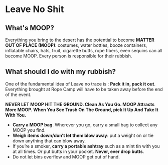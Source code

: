 # Leave No Shit

## What's MOOP?

Everything you bring to the desert has the potential to become **MATTER OUT OF PLACE \(MOOP\)**: costumes, water bottles, booze containers, inflatable chairs, hats, fruit, cigarette butts, rope fibers, even sequins can all become MOOP. Every person is responsible for their rubbish.

## What should I do with my rubbish?

One of the fundamental idea of Leave no trace is : **Pack it in, pack it out**. Everything brought at Rope Camp will have to be taken away before the end of the event.

**NEVER LET MOOP HIT THE GROUND. Clean As You Go. MOOP Attracts More MOOP. When You See Trash On The Ground, pick It Up And Take It With You.**

* **Carry a MOOP bag**. Wherever you go, carry a small bag to collect any MOOP you find. 
* **Weigh items down/don’t let them blow away**: put a weight on or tie down anything that can blow away.
* If you’re a smoker, **carry a portable ashtray** such as a mint tin with you at all times. Or put butts in your pocket. **Never, ever drop butts**.
* Do not let bins overflow and MOOP get out of hand.

